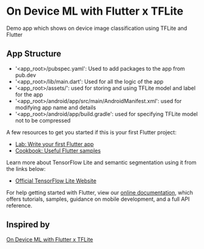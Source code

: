 # On Device ML with Flutter x TFLite

Demo app which shows on device image classification using TFLite and Flutter

## App Structure

- '<app_root>/pubspec.yaml': Used to add packages to the app from pub.dev
- '<app_root>/lib/main.dart': Used for all the logic of the app
- '<app_root>/assets/': used for storing and using TFLite model and label for the app
- '<app_root>/android/app/src/main/AndroidManifest.xml': used for modifying app name and details
- '<app_root>/android/app/build.gradle': used for specifying TFLite model not to be compressed

A few resources to get you started if this is your first Flutter project:

- [Lab: Write your first Flutter app](https://flutter.dev/docs/get-started/codelab)
- [Cookbook: Useful Flutter samples](https://flutter.dev/docs/cookbook)

Learn more about TensorFlow Lite and semantic segmentation using it from the links below:

- [Official TensorFlow Lite Website](https://tensorflow.org/lite)

For help getting started with Flutter, view our
[online documentation](https://flutter.dev/docs), which offers tutorials,
samples, guidance on mobile development, and a full API reference.

## Inspired by

[On Device ML with Flutter x TFLite](https://github.com/kshitizrimal/Classification-Flutter-TFlite)
